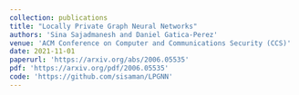```yaml
---
collection: publications
title: "Locally Private Graph Neural Networks"
authors: 'Sina Sajadmanesh and Daniel Gatica-Perez'
venue: 'ACM Conference on Computer and Communications Security (CCS)'
date: 2021-11-01
paperurl: 'https://arxiv.org/abs/2006.05535'
pdf: 'https://arxiv.org/pdf/2006.05535'
code: 'https://github.com/sisaman/LPGNN'
---
```

